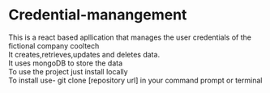 # Credential-manangement
This is a react based apllication that manages the user credentials of the fictional company cooltech <br>
It creates,retrieves,updates and deletes data. <br>
It uses mongoDB to store the data<br>
To use the project just install locally<br>
To install use- git clone [repository url] in your command prompt or terminal
